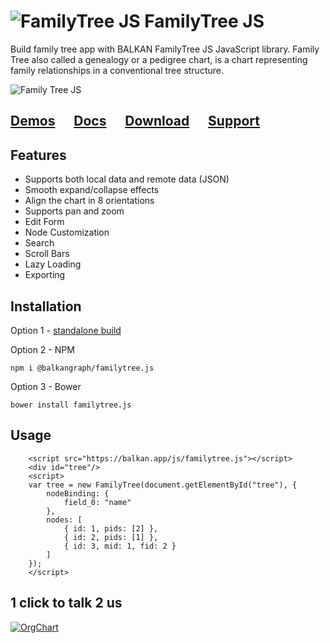 # ![FamilyTree JS](https://balkangraph.com/content/img/icon-FamilyTreeJS.png) FamilyTree JS 
Build family tree app with BALKAN FamilyTree JS JavaScript library. Family Tree also called a genealogy or a pedigree chart, is a chart representing family relationships in a conventional tree structure.

![Family Tree JS](https://balkan.app/Content/Img/ft.png)


## [Demos](https://balkan.app/FamilyTreeJS/Demos/BasicUsage)  &nbsp;&nbsp;&nbsp;&nbsp;  [Docs](https://balkan.app/FamilyTreeJS/Docs/GettingStarted)  &nbsp;&nbsp;&nbsp;&nbsp;  [Download](https://balkan.app/FamilyTreeJS/Download) &nbsp;&nbsp;&nbsp;&nbsp;  [Support](https://balkan.app/FamilyTreeJS/Support)

## Features
- Supports both local data and remote data (JSON)
- Smooth expand/collapse effects
- Align the chart in 8 orientations
- Supports pan and zoom
- Edit Form
- Node Customization
- Search
- Scroll Bars
- Lazy Loading
- Exporting

## Installation
Option 1 - [standalone build](https://balkan.app/FamilyTreeJS/Docs/GettingStarted)

Option 2 - NPM
```
npm i @balkangraph/familytree.js
```

Option 3 - Bower
```
bower install familytree.js
```


## Usage
```
    <script src="https://balkan.app/js/familytree.js"></script> 
    <div id="tree"/>
    <script>
    var tree = new FamilyTree(document.getElementById("tree"), {
        nodeBinding: {
            field_0: "name"
        },
        nodes: [
            { id: 1, pids: [2] },
            { id: 2, pids: [1] },
            { id: 3, mid: 1, fid: 2 }
        ]
    });
    </script>
```

## 1 click to talk 2 us

[![OrgChart](https://balkangraph.com/content/img/phone-icon4.png)](https://webcall.me/BALKANGraph)
